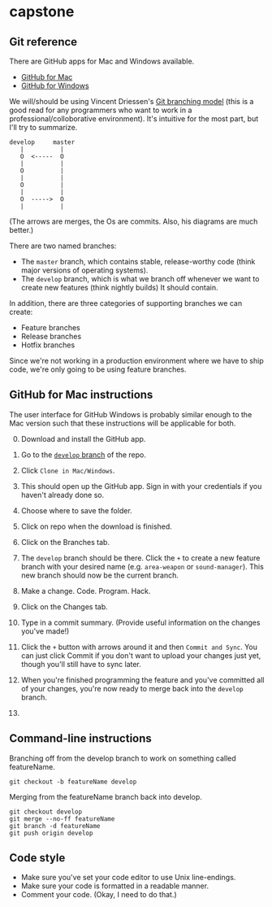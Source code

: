 capstone
========

Git reference
-------------

There are GitHub apps for Mac and Windows available.

- [GitHub for Mac](http://mac.github.com/)
- [GitHub for Windows](http://windows.github.com/)

We will/should be using Vincent Driessen's [Git branching model](http://nvie.com/posts/a-successful-git-branching-model/) (this is a good read for any programmers who want to work in a professional/colloborative environment). It's intuitive for the most part, but I'll try to summarize.

    develop     master
       |          |
       O  <-----  O
       |          |
       O          |
       |          |
       O          |
       |          |
       O  ----->  O
       |          |

(The arrows are merges, the Os are commits. Also, his diagrams are much better.)

There are two named branches:

- The `master` branch, which contains stable, release-worthy code (think major versions of operating systems).
- The `develop` branch, which is what we branch off whenever we want to create new features (think nightly builds) It should contain.

In addition, there are three categories of supporting branches we can create:

- Feature branches
- Release branches
- Hotfix branches

Since we're not working in a production environment where we have to ship code, we're only going to be using feature branches.


GitHub for Mac instructions
---------------------------

The user interface for GitHub Windows is probably similar enough to the Mac version such that these instructions will be applicable for both.

0. Download and install the GitHub app.

1. Go to the [`develop` branch](https://github.com/razh/capstone/tree/develop) of the repo.

2. Click `Clone in Mac/Windows`.

3. This should open up the GitHub app. Sign in with your credentials if you haven't already done so.

4. Choose where to save the folder.

5. Click on repo when the download is finished.

6. Click on the Branches tab.

7. The `develop` branch should be there. Click the `+` to create a new feature branch with your desired name (e.g. `area-weapon` or `sound-manager`). This new branch should now be the current branch.

8. Make a change. Code. Program. Hack.

9. Click on the Changes tab.

10. Type in a commit summary. (Provide useful information on the changes you've made!)

11. Click the `+` button with arrows around it and then `Commit and Sync`. You can just click Commit if you don't want to upload your changes just yet, though you'll still have to sync later.

12. When you're finished programming the feature and you've committed all of your changes, you're now ready to merge back into the `develop` branch.

13.


Command-line instructions
-------------------------

Branching off from the develop branch to work on something called featureName.

    git checkout -b featureName develop

Merging from the featureName branch back into develop.

    git checkout develop
    git merge --no-ff featureName
    git branch -d featureName
    git push origin develop


Code style
----------

- Make sure you've set your code editor to use Unix line-endings.
- Make sure your code is formatted in a readable manner.
- Comment your code. (Okay, I need to do that.)
